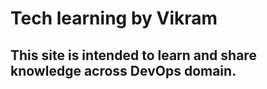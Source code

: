 # Tech learning by Vikram

## This site is intended to learn and share knowledge across DevOps domain.
